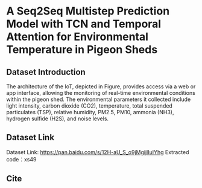 # A Seq2Seq Multistep Prediction Model with TCN and Temporal Attention for Environmental Temperature in Pigeon Sheds

## Dataset Introduction

The architecture of the IoT, depicted in Figure, provides access via a web or app interface, allowing the monitoring of real-time environmental conditions within the pigeon shed. The environmental parameters it collected include light intensity, carbon dioxide (CO2), temperature, total suspended particulates (TSP), relative humidity, PM2.5, PM10, ammonia (NH3), hydrogen sulfide (H2S), and noise levels.




## Dataset Link

Dataset Link: https://pan.baidu.com/s/12H-aU_S_o9jMgijlIuIYhg  Extracted code：xs49

## Cite

